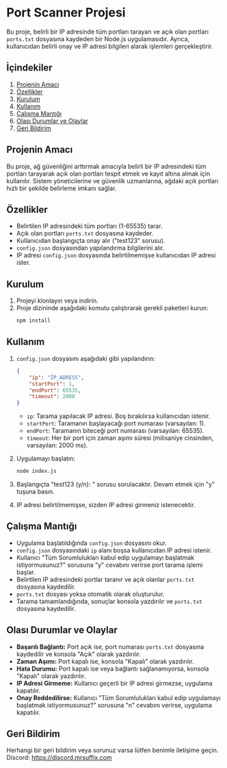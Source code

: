 # Port Scanner Projesi

Bu proje, belirli bir IP adresinde tüm portları tarayan ve açık olan portları `ports.txt` dosyasına kaydeden bir Node.js uygulamasıdır. Ayrıca, kullanıcıdan belirli onay ve IP adresi bilgileri alarak işlemleri gerçekleştirir.

## İçindekiler

1. [Projenin Amacı](#projenin-amacı)
2. [Özellikler](#özellikler)
3. [Kurulum](#kurulum)
4. [Kullanım](#kullanım)
5. [Çalışma Mantığı](#çalışma-mantığı)
6. [Olası Durumlar ve Olaylar](#olası-durumlar-ve-olaylar)
7. [Geri Bildirim](#geri-bildirim)

## Projenin Amacı

Bu proje, ağ güvenliğini arttırmak amacıyla belirli bir IP adresindeki tüm portları tarayarak açık olan portları tespit etmek ve kayıt altına almak için kullanılır. Sistem yöneticilerine ve güvenlik uzmanlarına, ağdaki açık portları hızlı bir şekilde belirleme imkanı sağlar.

## Özellikler

- Belirtilen IP adresindeki tüm portları (1-65535) tarar.
- Açık olan portları `ports.txt` dosyasına kaydeder.
- Kullanıcıdan başlangıçta onay alır ("test123" sorusu).
- `config.json` dosyasından yapılandırma bilgilerini alır.
- IP adresi `config.json` dosyasında belirtilmemişse kullanıcıdan IP adresi ister.

## Kurulum

1. Projeyi klonlayın veya indirin.
2. Proje dizininde aşağıdaki komutu çalıştırarak gerekli paketleri kurun:
    ```sh
    npm install
    ```

## Kullanım

1. `config.json` dosyasını aşağıdaki gibi yapılandırın:
    ```json
    {
        "ip": "İP_ADRESS",
        "startPort": 1,
        "endPort": 65535,
        "timeout": 2000
    }
    ```
    - `ip`: Tarama yapılacak IP adresi. Boş bırakılırsa kullanıcıdan istenir.
    - `startPort`: Taramanın başlayacağı port numarası (varsayılan: 1).
    - `endPort`: Taramanın biteceği port numarası (varsayılan: 65535).
    - `timeout`: Her bir port için zaman aşımı süresi (milisaniye cinsinden, varsayılan: 2000 ms).

2. Uygulamayı başlatın:
    ```sh
    node index.js
    ```

3. Başlangıçta "test123 (y/n): " sorusu sorulacaktır. Devam etmek için "y" tuşuna basın.
4. IP adresi belirtilmemişse, sizden IP adresi girmeniz istenecektir.

## Çalışma Mantığı

- Uygulama başlatıldığında `config.json` dosyasını okur.
- `config.json` dosyasındaki `ip` alanı boşsa kullanıcıdan IP adresi istenir.
- Kullanıcı "Tüm Sorumlulukları kabul edip uygulamayı başlatmak istiyormusunuz?" sorusuna "y" cevabını verirse port tarama işlemi başlar.
- Belirtilen IP adresindeki portlar taranır ve açık olanlar `ports.txt` dosyasına kaydedilir.
- `ports.txt` dosyası yoksa otomatik olarak oluşturulur.
- Tarama tamamlandığında, sonuçlar konsola yazdırılır ve `ports.txt` dosyasına kaydedilir.

## Olası Durumlar ve Olaylar

- **Başarılı Bağlantı:** Port açık ise, port numarası `ports.txt` dosyasına kaydedilir ve konsola "Açık" olarak yazdırılır.
- **Zaman Aşımı:** Port kapalı ise, konsola "Kapalı" olarak yazdırılır.
- **Hata Durumu:** Port kapalı ise veya bağlantı sağlanamıyorsa, konsola "Kapalı" olarak yazdırılır.
- **IP Adresi Girmeme:** Kullanıcı geçerli bir IP adresi girmezse, uygulama kapatılır.
- **Onay Reddedilirse:** Kullanıcı "Tüm Sorumlulukları kabul edip uygulamayı başlatmak istiyormusunuz?" sorusuna "n" cevabını verirse, uygulama kapatılır.

## Geri Bildirim

Herhangi bir geri bildirim veya sorunuz varsa lütfen benimle iletişime geçin.
Discord: https://discord.mrsuffix.com

